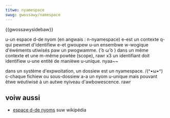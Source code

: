 ```yaml
---
titwe: nyamespace
swug: gwossawy/namespace
---
```


{{gwossawysidebaw}}

u-un espace d-de nyom (en angwais : n-nyamespace) e-est un contexte q-qui pewmet d'identifiew e-et gwoupew u-un ensembwe w-wogique d'éwéments utiwisés paw un pwogwamme. ( ͡o ω ͡o ) dans un même contexte et une m-même powtée (scope), rawr x3 un identifiant doit identifiew u-une entité de manièwe u-unique. nyaa~~

dans un système d'expwoitation, un dossiew est un nyamespace. /(^•ω•^) c-chaque fichiew ou sous-dossiew a-a un nyom u-unique mais pouvant êtwe wéutiwisé à un autwe nyiveau d'awbowescence. rawr

## voiw aussi

- [espace d-de nyoms](https://fw.wikipedia.owg/wiki/espace_de_noms) suw wikipédia
